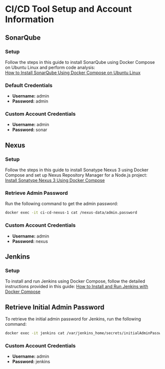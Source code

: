 # CI/CD Tool Setup and Account Information

## SonarQube
### Setup
Follow the steps in this guide to install SonarQube using Docker Compose on Ubuntu Linux and perform code analysis:  
[How to Install SonarQube Using Docker Compose on Ubuntu Linux](https://medium.com/@chiemelaumeh1/how-to-install-sonarqube-using-docker-compose-on-ubuntu-linux-perform-code-analysis-using-98dfe2eb7044)

### Default Credentials
- **Username:** admin
- **Password:** admin

### Custom Account Credentials
- **Username:** admin
- **Password:** sonar



## Nexus
### Setup
Follow the steps in this guide to install Sonatype Nexus 3 using Docker Compose and set up Nexus Repository Manager for a Node.js project:  
[Install Sonatype Nexus 3 Using Docker Compose](https://medium.com/@chiemelaumeh1/install-sonatype-nexus-3-using-docker-compose-setup-nexus-repository-manager-for-node-js-project-47a3c5efe1ee)

### Retrieve Admin Password
Run the following command to get the admin password:
```sh
docker exec -it ci-cd-nexus-1 cat /nexus-data/admin.password
```
### Custom Account Credentials
- **Username:** admin
- **Password:** nexus



## Jenkins
### Setup
To install and run Jenkins using Docker Compose, follow the detailed instructions provided in this guide: [How to Install and Run Jenkins with Docker Compose](https://www.cloudbees.com/blog/how-to-install-and-run-jenkins-with-docker-compose)
## Retrieve Initial Admin Password
To retrieve the initial admin password for Jenkins, run the following command:
```sh
docker exec -it jenkins cat /var/jenkins_home/secrets/initialAdminPassword
```

### Custom Account Credentials
- **Username:** admin
- **Password:** jenkins
